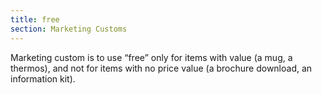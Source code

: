 ```yaml
---
title: free
section: Marketing Customs
---
```

Marketing custom is to use “free” only for items with value (a mug, a thermos), and not for items with no price value (a brochure download, an information kit).

